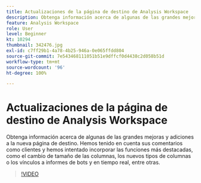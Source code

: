 ```yaml
---
title: Actualizaciones de la página de destino de Analysis Workspace
description: Obtenga información acerca de algunas de las grandes mejoras y adiciones a la nueva página de destino. Hemos tenido en cuenta sus comentarios como clientes y hemos intentado incorporar las funciones más destacadas, como el cambio de tamaño de las columnas, los nuevos tipos de columnas o los vínculos a informes de bots y en tiempo real, entre otras.
feature: Analysis Workspace
role: User
level: Beginner
kt: 10294
thumbnail: 342476.jpg
exl-id: c7ff29b1-4a78-4b25-946a-0e065ffdd804
source-git-commit: 7e543468111051b51e9dffcf0d4438c2d058b51d
workflow-type: tm+mt
source-wordcount: '96'
ht-degree: 100%

---
```


# Actualizaciones de la página de destino de Analysis Workspace

Obtenga información acerca de algunas de las grandes mejoras y adiciones a la nueva página de destino. Hemos tenido en cuenta sus comentarios como clientes y hemos intentado incorporar las funciones más destacadas, como el cambio de tamaño de las columnas, los nuevos tipos de columnas o los vínculos a informes de bots y en tiempo real, entre otras.

>[!VIDEO](https://video.tv.adobe.com/v/346468/?quality=12&learn=on&captions=spa)
